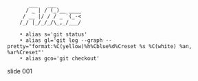            ___   ___
          / _ | / (_)__ ____
         / __ |/ / / _ `(_-<
        /_/ |_/_/_/\_,_/___/

        • alias s='git status'
        • alias gl='git log --graph --pretty="format:%C(yellow)%h%Cblue%d%Creset %s %C(white) %an, %ar%Creset"'
        • alias gco='git checkout'

















































































slide 001
